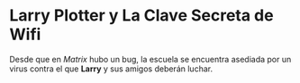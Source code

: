 # Larry Plotter y La Clave Secreta de Wifi

Desde que en *Matrix* hubo un bug, la escuela se encuentra asediada por un virus contra el que **Larry** y sus amigos deberán luchar.

